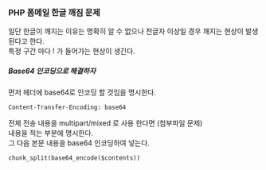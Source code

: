 ### PHP 폼메일 한글 깨짐 문제
일단 한글이 깨지는 이유는 명확히 알 수 없으나 천글자 이상일 경우 깨지는 현상이 발생된다고 한다.   
특정 구간 마다 ! 가 들어가는 현상이 생긴다.
##### Base64 인코딩으로 해결하자
먼저 헤더에 base64로 인코딩 할 것임을 명시한다.
```
Content-Transfer-Encoding: base64
```
전체 전송 내용을 multipart/mixed 로 사용 한다면 (첨부파일 문제)   
 내용을 적는 부분에 명시한다.   
그 다음 본문 내용을 base64 인코딩하여 넣는다.
```
chunk_split(base64_encode($contents))
```
